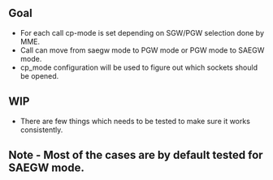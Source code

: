 ## Goal 
- For each call cp-mode is set depending on SGW/PGW selection done by MME.
- Call can move from saegw mode to PGW mode or PGW mode to SAEGW mode.
- cp_mode configuration will be used to figure out which sockets should be opened.

## WIP
- There are few things which needs to be tested to make sure it works consistently.

## Note - Most of the cases are by default tested for SAEGW mode.
